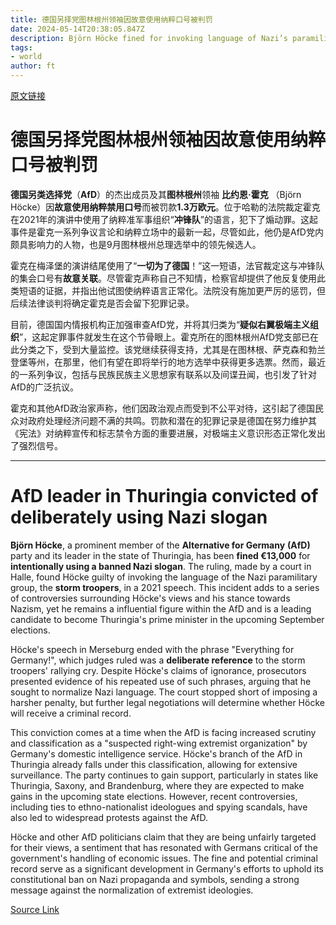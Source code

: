 ```yaml
---
title: 德国另择党图林根州领袖因故意使用纳粹口号被判罚
date: 2024-05-14T20:38:05.847Z
description: Björn Höcke fined for invoking language of Nazi’s paramilitary wing, the brown-shirted storm troopers
tags: 
- world
author: ft
---
```


[原文链接](https://ft.com/content/30c33cd6-010f-4e61-b54a-f85224ba4375)

# 德国另择党图林根州领袖因故意使用纳粹口号被判罚

**德国另类选择党**（**AfD**）的杰出成员及其**图林根州**领袖 **比约恩·霍克** （Björn Höcke）因**故意使用纳粹禁用口号**而被罚款**1.3万欧元**。位于哈勒的法院裁定霍克在2021年的演讲中使用了纳粹准军事组织“**冲锋队**”的语言，犯下了煽动罪。这起事件是霍克一系列争议言论和纳粹立场中的最新一起，尽管如此，他仍是AfD党内颇具影响力的人物，也是9月图林根州总理选举中的领先候选人。

霍克在梅泽堡的演讲结尾使用了“**一切为了德国**！”这一短语，法官裁定这与冲锋队的集会口号有**故意关联**。尽管霍克声称自己不知情，检察官却提供了他反复使用此类短语的证据，并指出他试图使纳粹语言正常化。法院没有施加更严厉的惩罚，但后续法律谈判将确定霍克是否会留下犯罪记录。

目前，德国国内情报机构正加强审查AfD党，并将其归类为“**疑似右翼极端主义组织**”，这起定罪事件就发生在这个节骨眼上。霍克所在的图林根州AfD党支部已在此分类之下，受到大量监控。该党继续获得支持，尤其是在图林根、萨克森和勃兰登堡等州，在那里，他们有望在即将举行的地方选举中获得更多选票。然而，最近的一系列争议，包括与民族民族主义思想家有联系以及间谍丑闻，也引发了针对AfD的广泛抗议。

霍克和其他AfD政治家声称，他们因政治观点而受到不公平对待，这引起了德国民众对政府处理经济问题不满的共鸣。罚款和潜在的犯罪记录是德国在努力维护其《宪法》对纳粹宣传和标志禁令方面的重要进展，对极端主义意识形态正常化发出了强烈信号。

---

# AfD leader in Thuringia convicted of deliberately using Nazi slogan 

**Björn Höcke**, a prominent member of the **Alternative for Germany** **(AfD)** party and its leader in the state of Thuringia, has been **fined €13,000** for **intentionally using a banned Nazi slogan**. The ruling, made by a court in Halle, found Höcke guilty of invoking the language of the Nazi paramilitary group, the **storm troopers**, in a 2021 speech. This incident adds to a series of controversies surrounding Höcke's views and his stance towards Nazism, yet he remains a influential figure within the AfD and is a leading candidate to become Thuringia's prime minister in the upcoming September elections. 

Höcke's speech in Merseburg ended with the phrase "Everything for Germany!", which judges ruled was a **deliberate reference** to the storm troopers' rallying cry. Despite Höcke's claims of ignorance, prosecutors presented evidence of his repeated use of such phrases, arguing that he sought to normalize Nazi language. The court stopped short of imposing a harsher penalty, but further legal negotiations will determine whether Höcke will receive a criminal record. 

This conviction comes at a time when the AfD is facing increased scrutiny and classification as a "suspected right-wing extremist organization" by Germany's domestic intelligence service. Höcke's branch of the AfD in Thuringia already falls under this classification, allowing for extensive surveillance. The party continues to gain support, particularly in states like Thuringia, Saxony, and Brandenburg, where they are expected to make gains in the upcoming state elections. However, recent controversies, including ties to ethno-nationalist ideologues and spying scandals, have also led to widespread protests against the AfD. 

Höcke and other AfD politicians claim that they are being unfairly targeted for their views, a sentiment that has resonated with Germans critical of the government's handling of economic issues. The fine and potential criminal record serve as a significant development in Germany's efforts to uphold its constitutional ban on Nazi propaganda and symbols, sending a strong message against the normalization of extremist ideologies.

[Source Link](https://ft.com/content/30c33cd6-010f-4e61-b54a-f85224ba4375)

